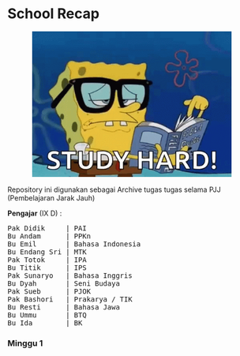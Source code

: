 # School Recap
<div align="center">
  <img width="80%" height="80%" src="study.gif">
</div>

Repository ini digunakan sebagai Archive tugas tugas selama PJJ (Pembelajaran Jarak Jauh)

**Pengajar** (IX D) :

<pre>
Pak Didik     | PAI  
Bu Andam      | PPKn  
Bu Emil       | Bahasa Indonesia  
Bu Endang Sri | MTK  
Pak Totok     | IPA  
Bu Titik      | IPS  
Pak Sunaryo   | Bahasa Inggris  
Bu Dyah       | Seni Budaya  
Pak Sueb      | PJOK  
Pak Bashori   | Prakarya / TIK
Bu Resti      | Bahasa Jawa  
Bu Ummu       | BTQ  
Bu Ida        | BK  
</pre>

### Minggu 1